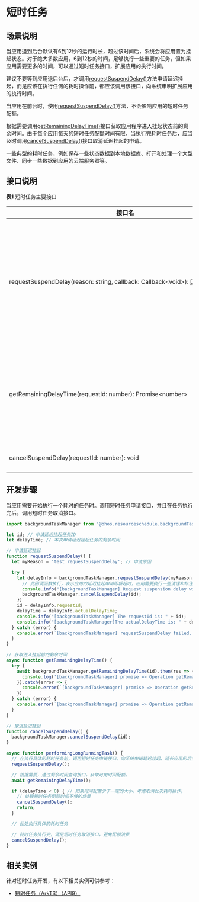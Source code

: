 # 短时任务

## 场景说明

当应用退到后台默认有6到12秒的运行时长，超过该时间后，系统会将应用置为挂起状态。对于绝大多数应用，6到12秒的时间，足够执行一些重要的任务，但如果应用需要更多的时间，可以通过短时任务接口，扩展应用的执行时间。

建议不要等到应用退后台后，才调用[requestSuspendDelay()](../reference/apis/js-apis-resourceschedule-backgroundTaskManager.md#backgroundtaskmanagerrequestsuspenddelay)方法申请延迟挂起，而是应该在执行任何的耗时操作前，都应该调用该接口，向系统申明扩展应用的执行时间。

当应用在前台时，使用[requestSuspendDelay()](../reference/apis/js-apis-resourceschedule-backgroundTaskManager.md#backgroundtaskmanagerrequestsuspenddelay)方法，不会影响应用的短时任务配额。

根据需要调用[getRemainingDelayTime()](../reference/apis/js-apis-resourceschedule-backgroundTaskManager.md#backgroundtaskmanagergetremainingdelaytime)接口获取应用程序进入挂起状态前的剩余时间。由于每个应用每天的短时任务配额时间有限，当执行完耗时任务后，应当及时调用[cancelSuspendDelay()](../reference/apis/js-apis-resourceschedule-backgroundTaskManager.md#backgroundtaskmanagercancelsuspenddelay)接口取消延迟挂起的申请。

一些典型的耗时任务，例如保存一些状态数据到本地数据库、打开和处理一个大型文件、同步一些数据到应用的云端服务器等。


## 接口说明


**表1** 短时任务主要接口

| 接口名                                      | 描述                                       |
| ---------------------------------------- | ---------------------------------------- |
| requestSuspendDelay(reason:&nbsp;string,&nbsp;callback:&nbsp;Callback&lt;void&gt;):&nbsp;[DelaySuspendInfo](../reference/apis/js-apis-backgroundTaskManager.md#delaysuspendinfo) | 后台应用申请延迟挂起。<br/>延迟挂起时间一般情况下默认值为3分钟，低电量时默认值为1分钟。 |
| getRemainingDelayTime(requestId:&nbsp;number):&nbsp;Promise&lt;number&gt; | 获取应用程序进入挂起状态前的剩余时间。<br/>使用Promise形式返回。   |
| cancelSuspendDelay(requestId:&nbsp;number):&nbsp;void | 取消延迟挂起。                                  |


## 开发步骤

当应用需要开始执行一个耗时的任务时。调用短时任务申请接口，并且在任务执行完后，调用短时任务取消接口。

```js
import backgroundTaskManager from '@ohos.resourceschedule.backgroundTaskManager';

let id; // 申请延迟挂起任务ID
let delayTime; // 本次申请延迟挂起任务的剩余时间

// 申请延迟挂起
function requestSuspendDelay() {
  let myReason = 'test requestSuspendDelay'; // 申请原因

  try {
    let delayInfo = backgroundTaskManager.requestSuspendDelay(myReason, () => {
      // 此回调函数执行，表示应用的延迟挂起申请即将超时，应用需要执行一些清理和标注工作，并取消延时挂起
      console.info("[backgroundTaskManager] Request suspension delay will time out.");
      backgroundTaskManager.cancelSuspendDelay(id);
    })
    id = delayInfo.requestId;
    delayTime = delayInfo.actualDelayTime;
    console.info("[backgroundTaskManager] The requestId is: " + id);
    console.info("[backgroundTaskManager]The actualDelayTime is: " + delayTime);
  } catch (error) {
    console.error(`[backgroundTaskManager] requestSuspendDelay failed. code is ${error.code} message is ${error.message}`);
  }
}

// 获取进入挂起前的剩余时间
async function getRemainingDelayTime() {
  try {
    await backgroundTaskManager.getRemainingDelayTime(id).then(res => {
      console.log('[backgroundTaskManager] promise => Operation getRemainingDelayTime succeeded. Data: ' + JSON.stringify(res));
    }).catch(error => {
      console.error(`[backgroundTaskManager] promise => Operation getRemainingDelayTime failed. code is ${error.code} message is ${error.message}`);
    })
  } catch (error) {
    console.error(`[backgroundTaskManager] promise => Operation getRemainingDelayTime failed. code is ${error.code} message is ${error.message}`);
  }
}

// 取消延迟挂起
function cancelSuspendDelay() {
  backgroundTaskManager.cancelSuspendDelay(id);
}

async function performingLongRunningTask() {
  // 在执行具体的耗时任务前，调用短时任务申请接口。向系统申请延迟挂起，延长应用的后台执行时间。
  requestSuspendDelay();

  // 根据需要，通过剩余时间查询接口，获取可用时间配额。
  await getRemainingDelayTime();

  if (delayTime < 0) { // 如果时间配置少于一定的大小，考虑取消此次耗时操作。
    // 处理短时任务配额时间不够的场景
    cancelSuspendDelay();
    return;
  }

  // 此处执行具体的耗时任务

  // 耗时任务执行完，调用短时任务取消接口，避免配额浪费
  cancelSuspendDelay();
}
```

## 相关实例

针对短时任务开发，有以下相关实例可供参考：

- [短时任务（ArkTS）（API9）](https://gitee.com/openharmony/applications_app_samples/tree/OpenHarmony-4.0-Beta1/code/BasicFeature/TaskManagement/TransientTask)

